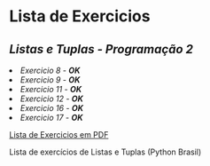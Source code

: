 **<h1>Lista de Exercicios</h1>**
*<h2>Listas e Tuplas - Programação 2</h2>*

*<li>Exercicio 8 - **<span>OK</span>** </li>*
*<li>Exercicio 9 - **<span>OK</span>** </li>*
*<li>Exercicio 11 - **<span>OK</span>** </li>*
*<li>Exercicio 12 - **<span>OK</span>** </li>*
*<li>Exercicio 16 - **<span>OK</span>** </li>*
*<li>Exercicio 17 - **<span>OK</span>** </li>*

<a href="https://ava.cefor.ifes.edu.br/pluginfile.php/1938912/mod_resource/content/6/exerciciosListaPythonBrasil.pdf">Lista de Exercicios em PDF</a>
<p>Lista de exercícios de Listas e Tuplas (Python Brasil)</p>
